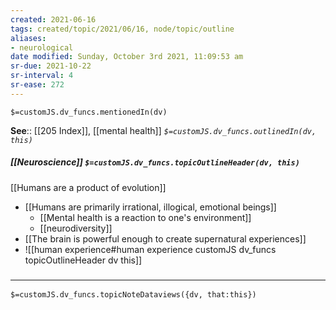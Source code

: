 ```yaml
---
created: 2021-06-16
tags: created/topic/2021/06/16, node/topic/outline
aliases:
- neurological
date modified: Sunday, October 3rd 2021, 11:09:53 am
sr-due: 2021-10-22
sr-interval: 4
sr-ease: 272
---
```

`$=customJS.dv_funcs.mentionedIn(dv)`


**See**:: [[205 Index]], [[mental health]]
*`$=customJS.dv_funcs.outlinedIn(dv, this)`*


##### [[Neuroscience]] `$=customJS.dv_funcs.topicOutlineHeader(dv, this)`
[[Humans are a product of evolution]]
- [[Humans are primarily irrational, illogical, emotional beings]]
	- [[Mental health is a reaction to one's environment]]
	- [[neurodiversity]]
- [[The brain is powerful enough to create supernatural experiences]]
- ![[human experience#human experience customJS dv_funcs topicOutlineHeader dv this]]

### <hr class="dataviews"/>

`$=customJS.dv_funcs.topicNoteDataviews({dv, that:this})`

